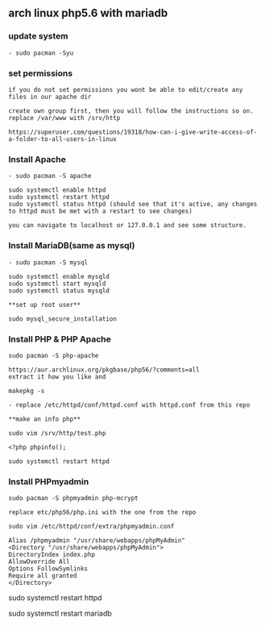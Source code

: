 ## arch linux php5.6 with mariadb

### update system

    - sudo pacman -Syu

### set permissions

    if you do not set permissions you wont be able to edit/create any files in our apache dir

    create own group first, then you will follow the instructions so on. replace /var/www with /srv/http

    https://superuser.com/questions/19318/how-can-i-give-write-access-of-a-folder-to-all-users-in-linux

### Install Apache

    - sudo pacman -S apache

    sudo systemctl enable httpd
    sudo systemctl restart httpd
    sudo systemctl status httpd (should see that it's active, any changes to httpd must be met with a restart to see changes)

    you can navigate to localhost or 127.0.0.1 and see some structure.

### Install MariaDB(same as mysql)

    - sudo pacman -S mysql

    sudo systemctl enable mysqld
    sudo systemctl start mysqld
    sudo systemctl status mysqld

    **set up root user**

    sudo mysql_secure_installation

### Install PHP & PHP Apache

    sudo pacman -S php-apache

    https://aur.archlinux.org/pkgbase/php56/?comments=all
    extract it how you like and

    makepkg -s

    - replace /etc/httpd/conf/httpd.conf with httpd.conf from this repo

    **make an info php**

    sudo vim /srv/http/test.php

    <?php phpinfo();

    sudo systemctl restart httpd

### Install PHPmyadmin

    sudo pacman -S phpmyadmin php-mcrypt

    replace etc/php56/php.ini with the one from the repo

    sudo vim /etc/httpd/conf/extra/phpmyadmin.conf

    Alias /phpmyadmin "/usr/share/webapps/phpMyAdmin"
    <Directory "/usr/share/webapps/phpMyAdmin">
    DirectoryIndex index.php
    AllowOverride All
    Options FollowSymlinks
    Require all granted
    </Directory>

sudo systemctl restart httpd

sudo systemctl restart mariadb
